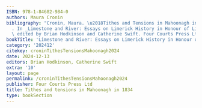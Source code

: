 ```yaml
---
ISBN: 978-1-84682-984-0
authors: Maura Cronin
bibliography: "Cronin, Maura. \u2018Tithes and Tensions in Mahoonagh in 1834\u2019\
  . In _Limestone and River: Essays on Limerick History in Honour of Liam Irwin_,\
  \ edited by Brian Hodkinson and Catherine Swift. Four Courts Press Ltd, 2024."
bookTitle: 'Limestone and River: Essays on Limerick History in Honour of Liam Irwin'
category: '202412'
citekey: croninTithesTensionsMahoonagh2024
date: 2024-12-13
editors: Brian Hodkinson, Catherine Swift
extra: '10'
layout: page
permalink: /croninTithesTensionsMahoonagh2024
publisher: Four Courts Press Ltd
title: Tithes and tensions in Mahoonagh in 1834
type: bookSection
---
```

